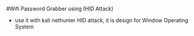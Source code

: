 #Wifi Password Grabber using (HID Attack)
 - use it with kali nethunter HID attack, it is design for Window Operating System
